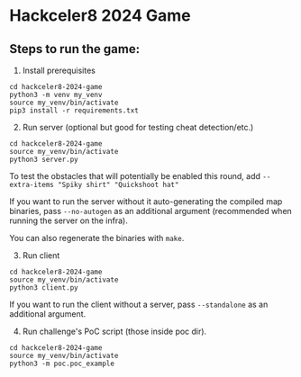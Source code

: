 # Hackceler8 2024 Game

## Steps to run the game:

1. Install prerequisites
```
cd hackceler8-2024-game
python3 -m venv my_venv
source my_venv/bin/activate
pip3 install -r requirements.txt
```

2. Run server (optional but good for testing cheat detection/etc.)

```
cd hackceler8-2024-game
source my_venv/bin/activate
python3 server.py
```

To test the obstacles that will potentially be enabled this round, add
`--extra-items "Spiky shirt" "Quickshoot hat"`

If you want to run the server without it auto-generating the compiled map binaries, pass
`--no-autogen` as an additional argument (recommended when running the server on the infra).

You can also regenerate the binaries with `make`.

3. Run client

```
cd hackceler8-2024-game
source my_venv/bin/activate
python3 client.py
```

If you want to run the client without a server, pass `--standalone` as an additional argument.

4. Run challenge's PoC script (those inside poc dir).

```
cd hackceler8-2024-game
source my_venv/bin/activate
python3 -m poc.poc_example
```
